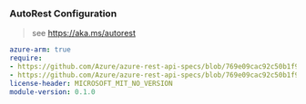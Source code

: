 ### AutoRest Configuration

> see https://aka.ms/autorest

``` yaml
azure-arm: true
require:
- https://github.com/Azure/azure-rest-api-specs/blob/769e09cac92c50b1f9fa6468775b7cb7de16bb06/specification/relay/resource-manager/readme.md
- https://github.com/Azure/azure-rest-api-specs/blob/769e09cac92c50b1f9fa6468775b7cb7de16bb06/specification/relay/resource-manager/readme.go.md
license-header: MICROSOFT_MIT_NO_VERSION
module-version: 0.1.0
```